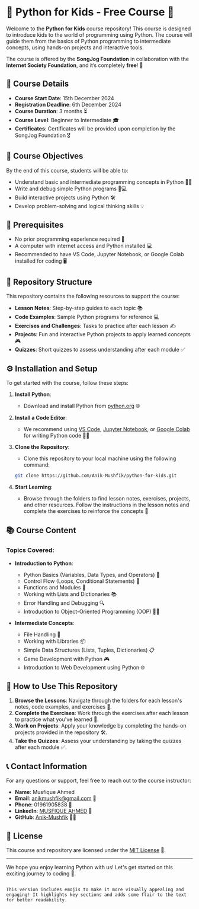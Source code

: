 
# 🐍 Python for Kids - Free Course 🎉

Welcome to the **Python for Kids** course repository! This course is designed to introduce kids to the world of programming using Python. The course will guide them from the basics of Python programming to intermediate concepts, using hands-on projects and interactive tools.

The course is offered by the **SongJog Foundation** in collaboration with the **Internet Society Foundation**, and it’s completely **free**! 🌟

## 📅 Course Details

- **Course Start Date**: 15th December 2024
- **Registration Deadline**: 6th December 2024
- **Course Duration**: 3 months ⏳
- **Course Level**: Beginner to Intermediate 🎓
- **Certificates**: Certificates will be provided upon completion by the SongJog Foundation 🎖️

## 🎯 Course Objectives

By the end of this course, students will be able to:
- Understand basic and intermediate programming concepts in Python 🧑‍💻
- Write and debug simple Python programs 🐍💻
- Build interactive projects using Python 🛠️
- Develop problem-solving and logical thinking skills 💡

## 🔑 Prerequisites

- No prior programming experience required 🚫
- A computer with internet access and Python installed 💻
- Recommended to have VS Code, Jupyter Notebook, or Google Colab installed for coding 🖥️

## 📂 Repository Structure

This repository contains the following resources to support the course:

- **Lesson Notes**: Step-by-step guides to each topic 📚
- **Code Examples**: Sample Python programs for reference 💻
- **Exercises and Challenges**: Tasks to practice after each lesson ✍️
- **Projects**: Fun and interactive Python projects to apply learned concepts 🎮
- **Quizzes**: Short quizzes to assess understanding after each module ✅

## ⚙️ Installation and Setup

To get started with the course, follow these steps:

1. **Install Python**:
   - Download and install Python from [python.org](https://www.python.org/downloads/) 🌐

2. **Install a Code Editor**:
   - We recommend using [VS Code](https://code.visualstudio.com/), [Jupyter Notebook](https://jupyter.org/install), or [Google Colab](https://colab.research.google.com/) for writing Python code 👨‍💻

3. **Clone the Repository**:
   - Clone this repository to your local machine using the following command:

   ```bash
   git clone https://github.com/Anik-Mushfik/python-for-kids.git
   ```

4. **Start Learning**:
   - Browse through the folders to find lesson notes, exercises, projects, and other resources. Follow the instructions in the lesson notes and complete the exercises to reinforce the concepts 📝

## 📚 Course Content

### Topics Covered:
- **Introduction to Python**:
  - Python Basics (Variables, Data Types, and Operators) 🐍
  - Control Flow (Loops, Conditional Statements) 🔄
  - Functions and Modules 🧩
  - Working with Lists and Dictionaries 📚
  - Error Handling and Debugging 🔍
  - Introduction to Object-Oriented Programming (OOP) 👨‍💻

- **Intermediate Concepts**:
  - File Handling 📂
  - Working with Libraries 📦
  - Simple Data Structures (Lists, Tuples, Dictionaries) 📋
  - Game Development with Python 🎮
  - Introduction to Web Development using Python 🌐

## 📝 How to Use This Repository

1. **Browse the Lessons**: Navigate through the folders for each lesson's notes, code examples, and exercises 📁.
2. **Complete the Exercises**: Work through the exercises after each lesson to practice what you've learned 💪.
3. **Work on Projects**: Apply your knowledge by completing the hands-on projects provided in the repository 🛠️.
4. **Take the Quizzes**: Assess your understanding by taking the quizzes after each module ✅.

## 📞 Contact Information

For any questions or support, feel free to reach out to the course instructor:

- **Name**: Musfique Ahmed
- **Email**: anikmushfik@gmail.com 📧
- **Phone**: 01961905838 📱
- **LinkedIn**: [MUSFIQUE AHMED](https://linkedin.com/in/musfique-ahmed-aa89a5293) 💼
- **GitHub**: [Anik-Mushfik](https://github.com/Anik-Mushfik) 👨‍💻

## 📜 License

This course and repository are licensed under the [MIT License](https://opensource.org/licenses/MIT) 📜.

---

We hope you enjoy learning Python with us! Let's get started on this exciting journey to coding 🚀.
```

This version includes emojis to make it more visually appealing and engaging! It highlights key sections and adds some flair to the text for better readability.
